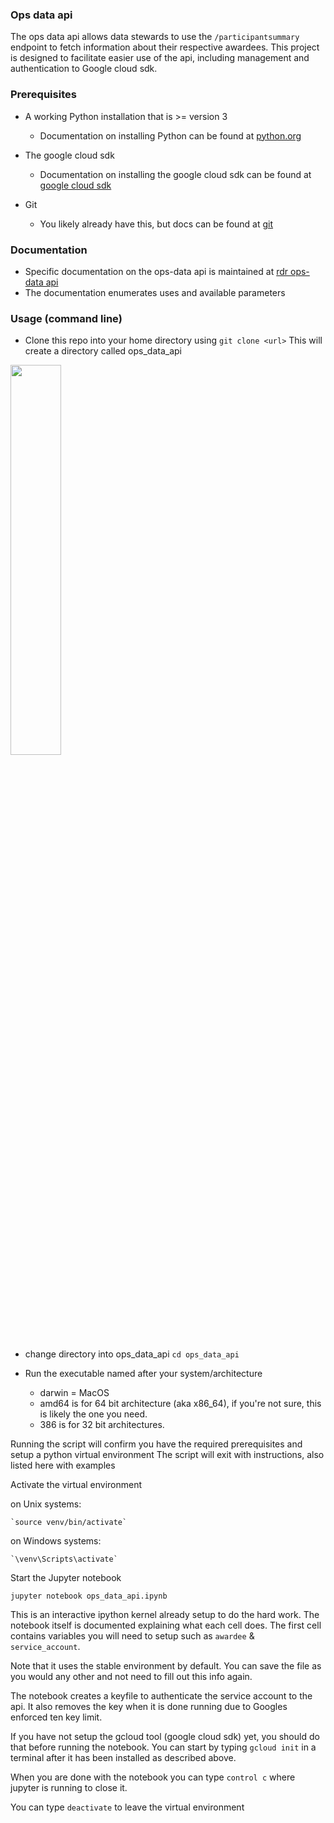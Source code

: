 ### Ops data api
The ops data api allows data stewards to use the `/participantsummary` endpoint to fetch information about their respective awardees.
This project is designed to facilitate easier use of the api, including management and authentication to Google cloud sdk.

### Prerequisites
* A working Python installation that is >= version 3
	* Documentation on installing Python can be found at [python.org](https://www.python.org/downloads/) 

* The google cloud sdk
	* Documentation on installing the google cloud sdk can be found at [google cloud sdk](https://cloud.google.com/sdk/installhttps://cloud.google.com/sdk/install) 	

* Git
	* You likely already have this, but docs can be found at [git](https://git-scm.com/book/en/v2/Getting-Started-Installing-Git)

### Documentation
* Specific documentation on the ops-data api is maintained at [rdr ops-data api](https://github.com/all-of-us/raw-data-repository/blob/master/opsdataAPI.md)
* The documentation enumerates uses and available parameters


### Usage (command line)
* Clone this repo into your home directory using `git clone <url>`
This will create a directory called ops_data_api


<img src="" width=40%>

* change directory into ops_data_api
     `cd ops_data_api` 

* Run the executable named after your system/architecture
	* darwin = MacOS
	* amd64 is for 64 bit architecture (aka x86_64), if you're not sure, this is likely the one you need.
	* 386 is for 32 bit architectures.

Running the script will confirm you have the required prerequisites and setup a python virtual environment
The script will exit with instructions, also listed here with examples

Activate the virtual environment

on Unix systems:

	`source venv/bin/activate`
	
on Windows systems:

	`\venv\Scripts\activate`

Start the Jupyter notebook

`jupyter notebook ops_data_api.ipynb`

This is an interactive ipython kernel already setup to do the hard work.
The notebook itself is documented explaining what each cell does.
The first cell contains variables you will need to setup such as `awardee` & `service_account`.

Note that it uses the stable environment by default.
You can save the file as you would any other and not need to fill out this info again.

The notebook creates a keyfile to authenticate the service account to the api.
It also removes the key when it is done running due to Googles enforced ten key limit.

If you have not setup the gcloud tool (google cloud sdk) yet, you should do that before running the notebook.
You can start by typing `gcloud init` in a terminal after it has been installed as described above.

When you are done with the notebook you can type `control c` where jupyter is running to close it.

You can type `deactivate` to leave the virtual environment
